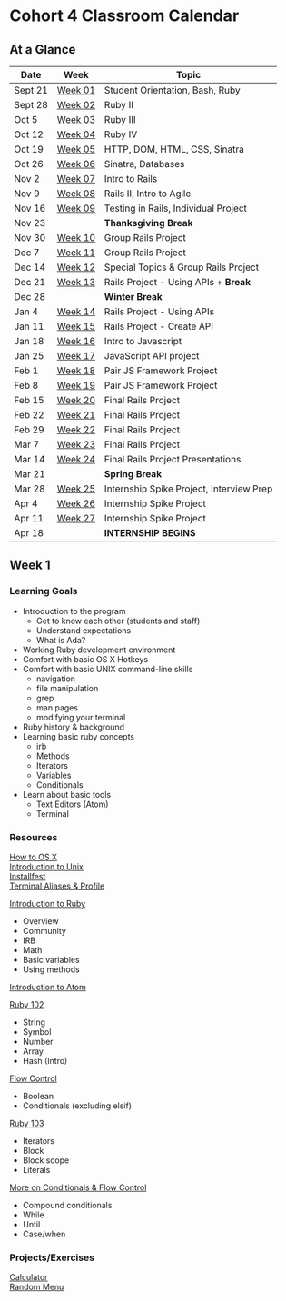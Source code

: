 # Cohort 4 Classroom Calendar

## At a Glance

| Date    | Week                | Topic
|---------|---------------------|-----------------------------------------
| Sept 21 | [Week 01](#week-1)  | Student Orientation, Bash, Ruby
| Sept 28 | [Week 02](#week-2)  | Ruby II
| Oct 5   | [Week 03](#week-3)  | Ruby III
| Oct 12  | [Week 04](#week-4)  | Ruby IV
| Oct 19  | [Week 05](#week-5)  | HTTP, DOM, HTML, CSS, Sinatra
| Oct 26  | [Week 06](#week-6)  | Sinatra, Databases
| Nov 2   | [Week 07](#week-7)  | Intro to Rails
| Nov 9   | [Week 08](#week-8)  | Rails II, Intro to Agile
| Nov 16  | [Week 09](#week-9)  | Testing in Rails, Individual Project
| Nov 23  |                     | __Thanksgiving Break__  
| Nov 30  | [Week 10](#week-10) | Group Rails Project
| Dec 7   | [Week 11](#week-11) | Group Rails Project
| Dec 14  | [Week 12](#week-12) | Special Topics & Group Rails Project
| Dec 21  | [Week 13](#week-13) | Rails Project - Using APIs + __Break__
| Dec 28  |                     | __Winter Break__
| Jan 4   | [Week 14](#week-14) | Rails Project - Using APIs
| Jan 11  | [Week 15](#week-15) | Rails Project - Create API
| Jan 18  | [Week 16](#week-16) | Intro to Javascript
| Jan 25  | [Week 17](#week-17) | JavaScript API project
| Feb 1   | [Week 18](#week-18) | Pair JS Framework Project
| Feb 8   | [Week 19](#week-19) | Pair JS Framework Project
| Feb 15  | [Week 20](#week-20) | Final Rails Project
| Feb 22  | [Week 21](#week-21) | Final Rails Project
| Feb 29  | [Week 22](#week-22) | Final Rails Project
| Mar 7   | [Week 23](#week-23) | Final Rails Project
| Mar 14  | [Week 24](#week-24) | Final Rails Project Presentations
| Mar 21  |                     | __Spring Break__
| Mar 28  | [Week 25](#week-25) | Internship Spike Project, Interview Prep
| Apr 4   | [Week 26](#week-26) | Internship Spike Project
| Apr 11  | [Week 27](#week-27) | Internship Spike Project
| Apr 18   |                     | __INTERNSHIP BEGINS__


## Week 1

### Learning Goals

  + Introduction to the program
      + Get to know each other (students and staff)
      + Understand expectations
      + What is Ada?
  + Working Ruby development environment
  + Comfort with basic OS X Hotkeys
  + Comfort with basic UNIX command-line skills
      + navigation
      + file manipulation
      + grep
      + man pages
      + modifying your terminal
  + Ruby history & background
  + Learning basic ruby concepts
      - irb
      - Methods
      - Iterators
      - Variables
      - Conditionals
  + Learn about basic tools
      - Text Editors (Atom)
      - Terminal

### Resources
[How to OS X](../topic_resources/how-to-os-x.md)  
[Introduction to Unix](../topic_resources/nix.md)  
[Installfest](../topic_resources/installfest.md)  
[Terminal Aliases & Profile](http://mac.tutsplus.com/tutorials/terminal/speed-up-your-terminal-workflow-with-command-aliases-and-profile/)

[Introduction to Ruby](../topic_resources/ruby_101.md)  
+ Overview  
+ Community  
+ IRB  
+ Math  
+ Basic variables  
+ Using methods  

[Introduction to Atom](../topic_resources/atom.md)  

[Ruby 102](../topic_resources/ruby-102.md)  
+ String  
+ Symbol  
+ Number  
+ Array  
+ Hash (Intro)  

[Flow Control](../topic_resources/flow-control.md)
+ Boolean  
+ Conditionals (excluding elsif)  

[Ruby 103](../topic_resources/ruby-103.md)  
+ Iterators  
+ Block  
+ Block scope  
+ Literals  

[More on Conditionals & Flow Control](../topic_resources/ruby-104.md)  
+ Compound conditionals  
+ While  
+ Until  
+ Case/when  

### Projects/Exercises
[Calculator](https://github.com/Ada-C4/Calculator)  
[Random Menu](https://github.com/Ada-C4/Random-Menu)  
